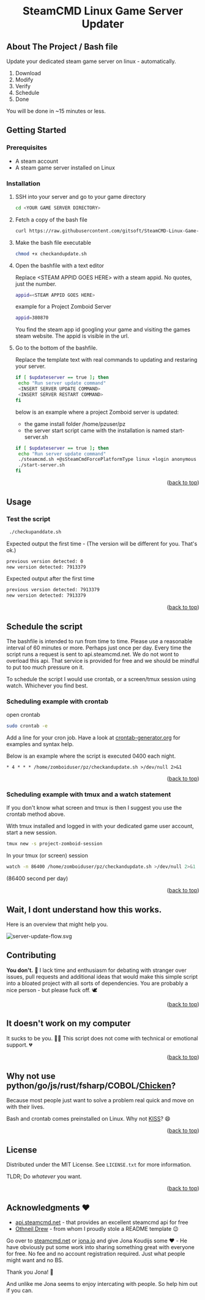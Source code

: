 <div id="top"></div>
<br />
<div align="center">
  <h1 align="center">SteamCMD Linux Game Server Updater</h3>
</div>

<!-- ABOUT THE PROJECT -->

## About The Project / Bash file

Update your dedicated steam game server on linux - automatically.

1. Download
2. Modify
3. Verify
4. Schedule
5. Done

You will be done in ~15 minutes or less.

<!-- GETTING STARTED -->

## Getting Started

### Prerequisites

- A steam account
- A steam game server installed on Linux

### Installation

1. SSH into your server and go to your game directory

   ```sh
   cd <YOUR GAME SERVER DIRECTORY>
   ```

2. Fetch a copy of the bash file
   ```sh
   curl https://raw.githubusercontent.com/gitsoft/SteamCMD-Linux-Game-Server-Updater/main/checkandupdate.sh --output checkandupdate.sh
   ```
3. Make the bash file executable

   ```sh
   chmod +x checkandupdate.sh
   ```

4. Open the bashfile with a text editor

   Replace \<STEAM APPID GOES HERE\> with a steam appid. No quotes, just the number.

   ```sh
   appid=<STEAM APPID GOES HERE>
   ```

   example for a Project Zomboid Server

   ```sh
   appid=380870
   ```

   You find the steam app id googling your game and visiting the games steam website. The appid is visible in the url.

5. Go to the bottom of the bashfile.

   Replace the template text with real commands to updating and restaring your server.

   ```sh
   if [ $updateserver == true ]; then
    echo "Run server update command"
    <INSERT SERVER UPDATE COMMAND>
    <INSERT SERVER RESTART COMMAND>
   fi
   ```

   below is an example where a project Zomboid server is updated:

   - the game install folder /home/pzuser/pz
   - the server start script came with the installation is named start-server.sh

   ```sh
   if [ $updateserver == true ]; then
    echo "Run server update command"
    ./steamcmd.sh +@sSteamCmdForcePlatformType linux +login anonymous +force_install_dir /home/pzuser/pz +app_update 380870 validate +quit
    ./start-server.sh
   fi
   ```

<p align="right">(<a href="#top">back to top</a>)</p>

<!-- USAGE EXAMPLES -->

## Usage

### Test the script

```sh
 ./checkupanddate.sh
```

Expected output the first time - (The version will be different for you. That's ok.)

```sh
previous version detected: 0
new version detected: 7913379
```

Expected output after the first time

```sh
previous version detected: 7913379
new version detected: 7913379
```

<p align="right">(<a href="#top">back to top</a>)</p>

## Schedule the script

The bashfile is intended to run from time to time. Please use a reasonable interval of 60 minutes or more. Perhaps just once per day. Every time the script runs a request is sent to api.steamcmd.net. We do not wont to overload this api. That service is provided for free and we should be mindful to put too much pressure on it.

To schedule the script I would use crontab, or a screen/tmux session using watch. Whichever you find best.

### Scheduling example with crontab

open crontab

```sh
sudo crontab -e
```

Add a line for your cron job. Have a look at [crontab-generator.org](https://crontab-generator.org) for examples and syntax help.

Below is an example where the script is executed 0400 each night.

```text
* 4 * * * /home/zomboiduser/pz/checkandupdate.sh >/dev/null 2>&1
```

<p align="right">(<a href="#top">back to top</a>)</p>

### Scheduling example with tmux and a watch statement

If you don't know what screen and tmux is then I suggest you use the crontab method above.

With tmux installed and logged in with your dedicated game user account, start a new session.

```sh
tmux new -s project-zomboid-session
```

In your tmux (or screen) session

```sh
watch -n 86400 /home/zomboiduser/pz/checkandupdate.sh >/dev/null 2>&1
```

(86400 second per day)

<p align="right">(<a href="#top">back to top</a>)</p>

<!-- CONTRIBUTING -->

## Wait, I dont understand how this works.

Here is an overview that might help you.

![server-update-flow.svg](https://raw.githubusercontent.com/gitsoft/SteamCMD-Linux-Game-Server-Updater/master/server-update-flow.svg)

## Contributing

**You don't.** 🙂 I lack time and enthusiasm for debating with stranger over issues, pull requests and additional ideas that would make this simple script into a bloated project with all sorts of dependencies. You are probably a nice person - but please fuck off. 🕊️

<p align="right">(<a href="#top">back to top</a>)</p>

## It doesn't work on my computer

It sucks to be you. 🤷‍♂️ This script does not come with technical or emotional support. :broken_heart:

<p align="right">(<a href="#top">back to top</a>)</p>

## Why not use python/go/js/rust/fsharp/COBOL/[Chicken](https://esolangs.org/wiki/Chicken)?

Because most people just want to solve a problem real quick and move on with their lives.

Bash and crontab comes preinstalled on Linux. Why not [KISS](https://en.wikipedia.org/wiki/KISS_principle)? :smile:

<p align="right">(<a href="#top">back to top</a>)</p>

<!-- LICENSE -->

## License

Distributed under the MIT License. See `LICENSE.txt` for more information.

TLDR; Do _whatever_ you want.

<p align="right">(<a href="#top">back to top</a>)</p>

<!-- ACKNOWLEDGMENTS -->

## Acknowledgments :heart:

- [api.steamcmd.net](https://api.steamcmd.net) - that provides an excellent steamcmd api for free
- [Othneil Drew](https://github.com/othneildrew/Best-README-Template) - from whom I proudly stole a README template :wink:

Go over to [steamcmd.net](https://www.steamcmd.net/) or [jona.io](https://www.jona.io/) and give Jona Koudijs some :heart: - He have obviously put some work into sharing something great with everyone for free. No fee and no account registration required. Just what people might want and no BS.

Thank you Jona! :pray:

And unlike me Jona seems to enjoy intercating with people. So help him out if you can.

